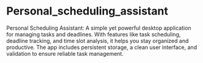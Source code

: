 # Personal_scheduling_assistant
Personal Scheduling Assistant:   A simple yet powerful desktop application for managing tasks and deadlines. With features like task scheduling, deadline tracking, and time slot analysis, it helps you stay organized and productive. The app includes persistent storage, a clean user interface, and validation to ensure reliable task management.
